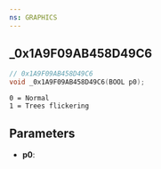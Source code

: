 ```yaml
---
ns: GRAPHICS
---
```

## _0x1A9F09AB458D49C6

```c
// 0x1A9F09AB458D49C6
void _0x1A9F09AB458D49C6(BOOL p0);
```

```
0 = Normal
1 = Trees flickering
```

## Parameters
* **p0**:
